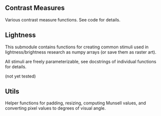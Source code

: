## Contrast Measures
Various contrast measure functions. See code for details.

## Lightness
This submodule contains functions for creating common stimuli used in
lightness/brightness research as numpy arrays (or save them as raster art).

All stimuli are freely parameterizable, see docstrings of individual functions
for details.

(not yet tested)

## Utils
Helper functions for padding, resizing, computing Munsell values, and
converting pixel values to degrees of visual angle.
